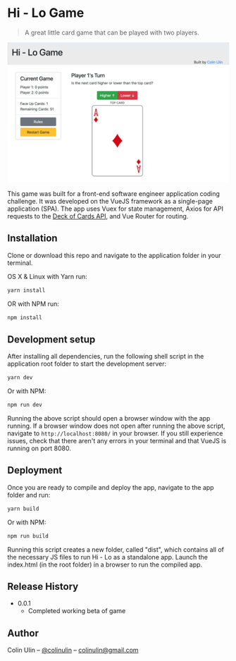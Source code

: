 # Hi - Lo Game
> A great little card game that can be played with two players.

![Game preview screenshot](screenshot.png)

This game was built for a front-end software engineer application coding challenge. It was developed on the VueJS framework as a single-page application (SPA). The app uses Vuex for state management, Axios for API requests to the [Deck of Cards API](http://deckofcardsapi.com/), and Vue Router for routing.

## Installation

Clone or download this repo and navigate to the application folder in your terminal.

OS X & Linux with Yarn run:

```sh
yarn install
```

OR with NPM run:

```sh
npm install
```

## Development setup

After installing all dependencies, run the following shell script in the application root folder to start the development server:

```sh
yarn dev
```

Or with NPM:

```sh
npm run dev
```

Running the above script should open a browser window with the app running. If a browser window does not open after running the above script, navigate to `http://localhost:8080/` in your browser. If you still experience issues, check that there aren't any errors in your terminal and that VueJS is running on port 8080.

## Deployment

Once you are ready to compile and deploy the app, navigate to the app folder and run:

```sh
yarn build
```

Or with NPM:

```sh
npm run build
```

Running this script creates a new folder, called "dist", which contains all of the necessary JS files to run Hi - Lo as a standalone app. Launch the index.html (in the root folder) in a browser to run the compiled app.

## Release History

* 0.0.1
    * Completed working beta of game

## Author

Colin Ulin – [@colinulin](https://twitter.com/colinulin) – colinulin@gmail.com
